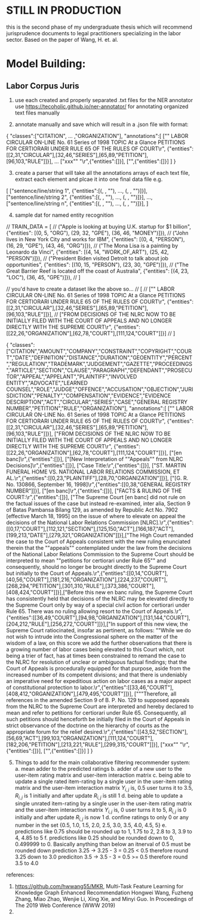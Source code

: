 # **STILL IN PRODUCTION**
this is the second phase of my undergraduate thesis which will recommend jurisprudence documents to legal practitioners specializing in the labor sector. Based on the paper of Wang, H. et. al. 


# Model Building:
## Labor Corpus Juris
1. use each created and properly separated .txt files for the NER annotator
use https://tecoholic.github.io/ner-annotator/ for annotating organized text files manually

2. annotate manually and save which will result in a .json file with format:

{
    "classes":["CITATION", ... ,"ORGANIZATION"],
    "annotations":[
        ["\" LABOR CIRCULAR ON-LINE No. 61 Series of 1998 TOPIC At a Glance PETITIONS FOR CERTIORARI UNDER RULE 65 OF THE RULES OF COURT\r", {"entities":[[2,31,"CIRCULAR"],[32,46,"SERIES"],[65,89,"PETITION"],[96,103,"RULE"]]}],
        ...
        ["xxx\"\" \"\r",{"entities":[]}],
        ["",{"entities":[]}]
    ]
}

3. create a parser that will take all the annotations arrays of each text file, extract each element and plcae it into one final data file e.g.

[
    ["sentence/line/string 1", {"entities":[(<start index>, <end index>, "<entity type>"), ..., (<start index>, <end index>, "<entity type>")]}],
    ["sentence/line/string 2", {"entities":[(<start index>, <end index>, "<entity type>"), ..., (<start index>, <end index>, "<entity type>")]}],
    ...,
    ["sentence/line/string n", {"entities":[(<start index>, <end index>, "<entity type>"), ..., (<start index>, <end index>, "<entity type>")]}],
]

4. sample dat for named entity recognition

// TRAIN_DATA = [
//     ("Apple is looking at buying U.K. startup for $1 billion", {"entities": [(0, 5, "ORG"), (29, 32, "GPE"), (36, 46, "MONEY")]}),
//     ("John lives in New York City and works for IBM", {"entities": [(0, 4, "PERSON"), (16, 29, "GPE"), (43, 46, "ORG")]}),
//     ("The Mona Lisa is a painting by Leonardo da Vinci", {"entities": [(4, 14, "WORK_OF_ART"), (25, 42, "PERSON")]}),
//     ("President Biden visited Detroit to talk about job opportunities", {"entities": [(10, 15, "PERSON"), (23, 30, "GPE")]}),
//     ("The Great Barrier Reef is located off the coast of Australia", {"entities": [(4, 23, "LOC"), (36, 45, "GPE")]}),
// ]

// you'd have to create a dataset like the above so...
// [
//     ["\" LABOR CIRCULAR ON-LINE No. 61 Series of 1998 TOPIC At a Glance PETITIONS FOR CERTIORARI UNDER RULE 65 OF THE RULES OF COURT\r", {"entities":[[2,31,"CIRCULAR"],[32,46,"SERIES"],[65,89,"PETITION"],[96,103,"RULE"]]}],
//     ["FROM DECISIONS OF THE NLRC NOW TO BE INITIALLY FILED WITH THE COURT OF APPEALS AND NO LONGER DIRECTLY WITH THE SUPREME COURT\r", {"entities":[[22,26,"ORGANIZATION"],[62,78,"COURT"],[111,124,"COURT"]]}]
// ]

{
    "classes":["CITATION","AMOUNT","COMPANY","CONSTRAINT","COPYRIGHT","COURT","DATE","DEFINITION","DISTANCE","DURATION","GEOENTITY","PERCENT","REGULATION","TRADEMARK","JUDGEMENT","GAZETTE","PROCEEDINGS","ARTICLE","SECTION","CLAUSE","PARAGRAPH","DEFENDANT","PROSECUTOR","APPEAL","APPELANT","PLAINTIFF","INVOLVED ENTITY","ADVOCATE","LEARNED COUNSEL","ROLE","JUDGE","OFFENCE","ACCUSATION","OBJECTION","JURISDICTION","PENALTY","COMPENSATION","EVIDENCE","EVIDENCE DESCRIPTION","ACT","CIRCULAR","SERIES","CASE","GENERAL REGISTRY NUMBER","PETITION","RULE","ORGANIZATION"],
    "annotations":[
        ["\" LABOR CIRCULAR ON-LINE No. 61 Series of 1998 TOPIC At a Glance PETITIONS FOR CERTIORARI UNDER RULE 65 OF THE RULES OF COURT\r", {"entities":[[2,31,"CIRCULAR"],[32,46,"SERIES"],[65,89,"PETITION"],[96,103,"RULE"]]}],
        ["FROM DECISIONS OF THE NLRC NOW TO BE INITIALLY FILED WITH THE COURT OF APPEALS AND NO LONGER DIRECTLY WITH THE SUPREME COURT\r", {"entities":[[22,26,"ORGANIZATION"],[62,78,"COURT"],[111,124,"COURT"]]}],
        ["[en banc]\r",{"entities":[]}],
        ["[New Interpretation of \"\"Appeals\"\" from NLRC Decisions]\r",{"entities":[]}],
        ["Case Title:\r",{"entities":[]}],
        ["ST. MARTIN FUNERAL HOME VS. NATIONAL LABOR RELATIONS COMMISSION, ET AL.\r",{"entities":[[0,23,"PLAINTIFF"],[28,70,"ORGANIZATION"]]}],
        ["[G. R. No. 130866, September 16, 1998]\r",{"entities":[[0,38,"GENERAL REGISTRY NUMBER"]]}],
        ["[en banc]\r",{"entities":[]}],
        ["FACTS & RULING OF THE COURT:\r",{"entities":[]}],
        ["The Supreme Court [en banc] did not rule on the factual issues of the case but instead re-examined, inter alia, Section 9 of Batas Pambansa Bilang 129, as amended by Republic Act No. 7902 [effective March 18, 1995] on the issue of where to elevate on appeal the decisions of the National Labor Relations Commission [NLRC].\r",{"entities":[[0,17,"COURT"],[112,121,"SECTION"],[125,150,"ACT"],[166,187,"ACT"],[199,213,"DATE"],[279,321,"ORGANIZATION"]]}],["The High Court remanded the case to the Court of Appeals consistent with the new ruling enunciated therein that the \"\"appeals\"\" contemplated under the law from the decisions of the National Labor Relations Commission to the Supreme Court should be interpreted to mean \"\"petitions for certiorari under Rule 65\"\" and consequently, should no longer be brought directly to the Supreme Court but initially to the Court of Appeals.\r",{"entities":[[0,14,"COURT"],[40,56,"COURT"],[181,216,"ORGANIZATION"],[224,237,"COURT"],[268,294,"PETITION"],[301,310,"RULE"],[373,386,"COURT"],[408,424,"COURT"]]}],["Before this new en banc ruling, the Supreme Court has consistently held that decisions of the NLRC may be elevated directly to the Supreme Court only by way of a special civil action for certiorari under Rule 65. There was no ruling allowing resort to the Court of Appeals.\r",{"entities":[[36,49,"COURT"],[94,98,"ORGANIZATION"],[131,144,"COURT"],[204,212,"RULE"],[256,272,"COURT"]]}],["In support of this new view, the Supreme Court ratiocinated, insofar as pertinent, as follows: \"\"While we do not wish to intrude into the Congressional sphere on the matter of the wisdom of a law, on this score we add the further observations that there is a growing number of labor cases being elevated to this Court which, not being a trier of fact, has at times been constrained to remand the case to the NLRC for resolution of unclear or ambiguous factual findings; that the Court of Appeals is procedurally equipped for that purpose, aside from the increased number of its competent divisions; and that there is undeniably an imperative need for expeditious action on labor cases as a major aspect of constitutional protection to labor.\r",{"entities":[[33,46,"COURT"],[408,412,"ORGANIZATION"],[479,495,"COURT"]]}],
        ["\"\"Therefore, all references in the amended Section 9 of B. P. No. 129 to supposed appeals from the NLRC to the Supreme Court are interpreted and hereby declared to mean and refer to petitions for certiorari under Rule 65. Consequently, all such petitions should henceforth be initially filed in the Court of Appeals in strict observance of the doctrine on the hierarchy of courts as the appropriate forum for the relief desired.\r",{"entities":[[43,52,"SECTION"],[56,69,"ACT"],[99,103,"ORGANIZATION"],[111,124,"COURT"],[182,206,"PETITION"],[213,221,"RULE"],[299,315,"COURT"]]}],
        ["xxx\"\" \"\r",{"entities":[]}],
        ["",{"entities":[]}]
    ]
}

5. Things to add for the main collaborative filtering recommender system:
    a. mean adder to the predicted ratings
    b. adder of a new user to the user-item rating matrix and user-item interaction matrix
    c. being able to update a single rated item-rating by a single user in the user-item rating matrix and the user-item interaction matrix
    $Y_{i, j}$ is, 0.5 user turns it to 3.5, $R_{i, j}$ is 1 initially and after update $R_{i, j}$ is still 1
    d. being able to update a single unrated item-rating by a single user in the user-item rating matrix and the user-item interaction matrix
    $Y_{i, j}$ is, 0 user turns it to 5, $R_{i, j}$ is 0 initially and after update $R_{i, j}$ is now 1
    d. confine ratings to only 0 or any number in the set {0.5, 1.0, 1.5, 2.0, 2.5, 3.0, 3.5, 4.0, 4.5, 5}
    e. predictions like 0.75 should be rounded up to 1, 1.75 to 2, 2.8 to 3, 3.9 to 4, 4.85 to 5
    f. predictions like 0.25 should be rounded down to 0, 0.499999 to 0. Basically anything than below an itnerval of 0.5 must be rounded down
    prediction 3.25 -> 3.25 - 3 = 0.25 < 0.5 therefore round 3.25 down to 3.0
    prediciton 3.5 -> 3.5 - 3 = 0.5 >= 0.5 therefore round 3.5 to 4.0


references:
1. https://github.com/hwwang55/MKR, Multi-Task Feature Learning for Knowledge Graph Enhanced Recommendation
Hongwei Wang, Fuzheng Zhang, Miao Zhao, Wenjie Li, Xing Xie, and Minyi Guo.
In Proceedings of The 2019 Web Conference (WWW 2019)
2. 